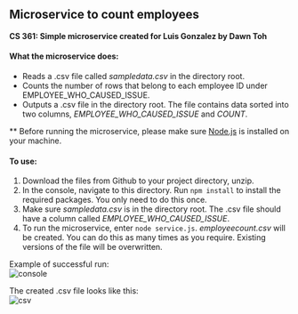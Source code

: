 ## Microservice to count employees
__CS 361: Simple microservice created for Luis Gonzalez by Dawn Toh__

#### What the microservice does:
- Reads a .csv file called _sampledata.csv_ in the directory root. 
- Counts the number of rows that belong to each employee ID under EMPLOYEE_WHO_CAUSED_ISSUE.
- Outputs a .csv file in the directory root. The file contains data sorted into two columns, _EMPLOYEE_WHO_CAUSED_ISSUE_ and _COUNT_.

** Before running the microservice, please make sure [Node.js](https://nodejs.dev/) is installed on your machine.

#### To use:
1. Download the files from Github to your project directory, unzip.
2. In the console, navigate to this directory. Run ```npm install``` to install the required packages. You only need to do this once.
3. Make sure _sampledata.csv_ is in the directory root. The .csv file should have a column called _EMPLOYEE_WHO_CAUSED_ISSUE_.
4. To run the microservice, enter ```node service.js```. _employeecount.csv_ will be created. You can do this as many times as you require. Existing versions of the file will be overwritten.

Example of successful run:\
![console](https://user-images.githubusercontent.com/18608603/166141596-f99df47c-c58c-4457-81a5-b335292880a6.PNG)

The created .csv file looks like this:\
![csv](https://user-images.githubusercontent.com/18608603/166141598-b923b8ff-b078-4e61-83fd-eab531fe846b.PNG)

